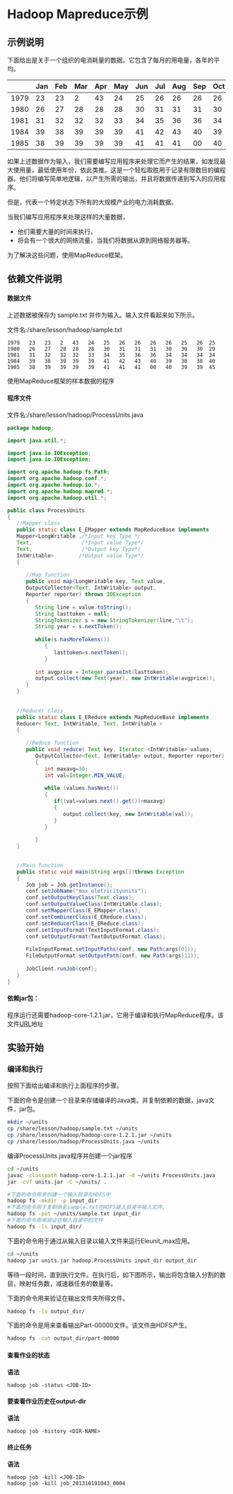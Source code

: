 # Hadoop Mapreduce示例

## 示例说明

下面给出是关于一个组织的电消耗量的数据。它包含了每月的用电量，各年的平均。

|      | Jan  | Feb  | Mar  | Apr  | May  | Jun  | Jul  | Aug  | Sep  | Oct  | Nov  | Dec  | Avg  |
| ---- | ---- | ---- | ---- | ---- | ---- | ---- | ---- | ---- | ---- | ---- | ---- | ---- | ---- |
| 1979 | 23   | 23   | 2    | 43   | 24   | 25   | 26   | 26   | 26   | 26   | 25   | 26   | 25   |
| 1980 | 26   | 27   | 28   | 28   | 28   | 30   | 31   | 31   | 31   | 30   | 30   | 30   | 29   |
| 1981 | 31   | 32   | 32   | 32   | 33   | 34   | 35   | 36   | 36   | 34   | 34   | 34   | 34   |
| 1984 | 39   | 38   | 39   | 39   | 39   | 41   | 42   | 43   | 40   | 39   | 38   | 38   | 40   |
| 1985 | 38   | 39   | 39   | 39   | 39   | 41   | 41   | 41   | 00   | 40   | 39   | 39   | 45   |

如果上述数据作为输入，我们需要编写应用程序来处理它而产生的结果，如发现最大使用量，最低使用年份，依此类推。这是一个轻松取胜用于记录有限数目的编程器。他们将编写简单地逻辑，以产生所需的输出，并且将数据传递到写入的应用程序。

但是，代表一个特定状态下所有的大规模产业的电力消耗数据。

当我们编写应用程序来处理这样的大量数据，

- 他们需要大量的时间来执行。
- 将会有一个很大的网络流量，当我们将数据从源到网络服务器等。

为了解决这些问题，使用MapReduce框架。

## 依赖文件说明

#### 数据文件

上述数据被保存为 sample.txt 并作为输入。输入文件看起来如下所示。

文件名:/share/lesson/hadoop/sample.txt

```
1979   23   23   2   43   24   25   26   26   26   26   25   26  25 
1980   26   27   28  28   28   30   31   31   31   30   30   30  29 
1981   31   32   32  32   33   34   35   36   36   34   34   34  34 
1984   39   38   39  39   39   41   42   43   40   39   38   38  40 
1985   38   39   39  39   39   41   41   41   00   40   39   39  45 
```

使用MapReduce框架的样本数据的程序

#### 程序文件

文件名:/share/lesson/hadoop/ProcessUnits.java

```java
package hadoop; 

import java.util.*; 

import java.io.IOException; 
import java.io.IOException; 

import org.apache.hadoop.fs.Path; 
import org.apache.hadoop.conf.*; 
import org.apache.hadoop.io.*; 
import org.apache.hadoop.mapred.*; 
import org.apache.hadoop.util.*; 

public class ProcessUnits 
{ 
   //Mapper class 
   public static class E_EMapper extends MapReduceBase implements 
   Mapper<LongWritable ,/*Input key Type */ 
   Text,                /*Input value Type*/ 
   Text,                /*Output key Type*/ 
   IntWritable>        /*Output value Type*/ 
   { 
      
      //Map function 
      public void map(LongWritable key, Text value, 
      OutputCollector<Text, IntWritable> output,   
      Reporter reporter) throws IOException 
      { 
         String line = value.toString(); 
         String lasttoken = null; 
         StringTokenizer s = new StringTokenizer(line,"\t"); 
         String year = s.nextToken(); 
         
         while(s.hasMoreTokens())
            {
               lasttoken=s.nextToken();
            } 
            
         int avgprice = Integer.parseInt(lasttoken); 
         output.collect(new Text(year), new IntWritable(avgprice)); 
      } 
   } 
   
   
   //Reducer class 
   public static class E_EReduce extends MapReduceBase implements 
   Reducer< Text, IntWritable, Text, IntWritable > 
   {  
   
      //Reduce function 
      public void reduce( Text key, Iterator <IntWritable> values, 
         OutputCollector<Text, IntWritable> output, Reporter reporter) throws IOException 
         { 
            int maxavg=30; 
            int val=Integer.MIN_VALUE; 
            
            while (values.hasNext()) 
            { 
               if((val=values.next().get())>maxavg) 
               { 
                  output.collect(key, new IntWritable(val)); 
               } 
            } 
 
         } 
   }  
   

   //Main function 
   public static void main(String args[])throws Exception 
   { 
      Job job = Job.getInstance();
      conf.setJobName("max_eletricityunits"); 
      conf.setOutputKeyClass(Text.class);
      conf.setOutputValueClass(IntWritable.class); 
      conf.setMapperClass(E_EMapper.class); 
      conf.setCombinerClass(E_EReduce.class); 
      conf.setReducerClass(E_EReduce.class); 
      conf.setInputFormat(TextInputFormat.class); 
      conf.setOutputFormat(TextOutputFormat.class); 
      
      FileInputFormat.setInputPaths(conf, new Path(args[0])); 
      FileOutputFormat.setOutputPath(conf, new Path(args[1])); 
      
      JobClient.runJob(conf); 
   } 
} 
```

#### 依赖jar包：

程序运行还需要hadoop-core-1.2.1.jar，它用于编译和执行MapReduce程序。该文件[URL](https://mvnrepository.com/artifact/org.apache.hadoop/hadoop-core/1.2.1)地址

## 实验开始
### 	编译和执行

按照下面给出编译和执行上面程序的步骤。

下面的命令是创建一个目录来存储编译的Java类。并复制依赖的数据，java文件，jar包。

```bash
mkdir ~/units
cp /share/lesson/hadoop/sample.txt ~/units
cp /share/lesson/hadoop/hadoop-core-1.2.1.jar ~/units
cp /share/lesson/hadoop/ProcessUnits.java ~/units
```

编译ProcessUnits.java程序并创建一个jar程序

```bash
cd ~/units
javac -classpath hadoop-core-1.2.1.jar -d ~/units ProcessUnits.java 
jar -cvf units.jar -C ~/units/ . 
```

```bash
#下面的命令用来创建一个输入目录在HDFS中
hadoop fs -mkdir -p input_dir
#下面的命令用于复制命名sample.txt在HDFS输入目录中输入文件。
hadoop fs -put ~/units/sample.txt input_dir
#下面的命令用来验证在输入目录中的文件
hadoop fs -ls input_dir/ 
```

下面的命令用于通过从输入目录以输入文件来运行Eleunit_max应用。

```bash
cd ~/units
hadoop jar units.jar hadoop.ProcessUnits input_dir output_dir 
```

等待一段时间，直到执行文件。在执行后，如下图所示，输出将包含输入分割的数目，映射任务数，减速器任务的数量等。



下面的命令用来验证在输出文件夹所得文件。

```bash
hadoop fs -ls output_dir/ 
```

下面的命令是用来查看输出Part-00000文件。该文件由HDFS产生。

```bash
hadoop fs -cat output_dir/part-00000 
```

#### 查看作业的状态

**语法**

```
hadoop job -status <JOB-ID> 
```

#### 要查看作业历史在output-dir

**语法**

```
hadoop job -history <DIR-NAME> 
```

#### 终止任务

**语法**

```
hadoop job -kill <JOB-ID> 
hadoop job -kill job_201310191043_0004 
```

